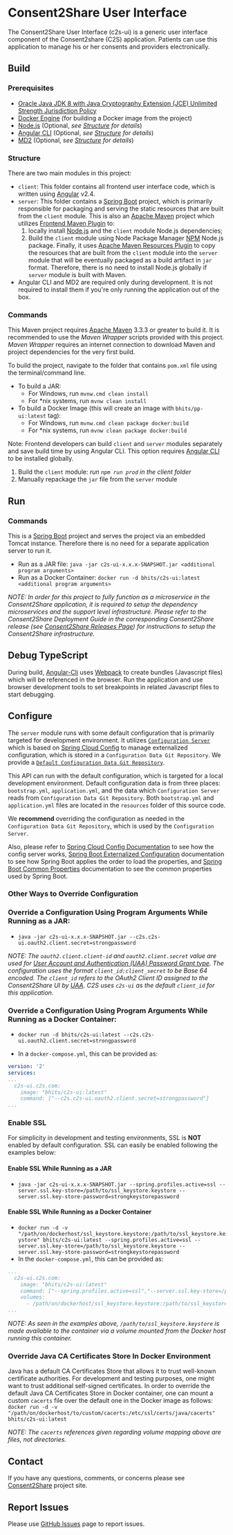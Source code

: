 # Consent2Share User Interface

The Consent2Share User Interface (c2s-ui) is a generic user interface component of the Consent2share (C2S) application. Patients can use this application to manage his or her consents and providers electronically.

## Build

### Prerequisites

+ [Oracle Java JDK 8 with Java Cryptography Extension (JCE) Unlimited Strength Jurisdiction Policy](http://www.oracle.com/technetwork/java/javase/downloads/index.html)
+ [Docker Engine](https://docs.docker.com/engine/installation/) (for building a Docker image from the project)
+ [Node.js](https://nodejs.org/en/) (Optional, *see [Structure](#structure) for details*)
+ [Angular CLI](https://github.com/angular/angular-cli) (Optional, *see [Structure](#structure) for details*)
+ [MD2](https://github.com/Promact/md2) (Optional, *see [Structure](#structure) for details*)

### Structure

There are two main modules in this project:

+ `client`: This folder contains all frontend user interface code, which is written using [Angular](https://angular.io/) v2.4.
+ `server`: This folder contains a [Spring Boot](http://projects.spring.io/spring-boot/) project, which is primarily responsible for packaging and serving the static resources that are built from the `client` module. This is also an [Apache Maven](https://maven.apache.org/) project which utilizes [Frontend Maven Plugin](https://github.com/eirslett/frontend-maven-plugin) to: 
    1. locally install [Node.js](https://nodejs.org/en/) and the `client` module Node.js dependencies; 
    2. Build the `client` module using Node Package Manager [NPM](https://www.npmjs.com/) Node.js package. Finally, it uses [Apache Maven Resources Plugin](https://maven.apache.org/plugins/maven-resources-plugin/) to copy the resources that are built from the `client` module into the `server` module that will be eventually packaged as a build artifact in `jar` format. Therefore, there is no need to install Node.js globally if `server` module is built with Maven.
+ Angular CLI and MD2 are required only during development. It is not required to install them if you're only running the application out of the box.
      
### Commands

This Maven project requires [Apache Maven](https://maven.apache.org/) 3.3.3 or greater to build it. It is recommended to use the *Maven Wrapper* scripts provided with this project. *Maven Wrapper* requires an internet connection to download Maven and project dependencies for the very first build.

To build the project, navigate to the folder that contains `pom.xml` file using the terminal/command line.

+ To build a JAR:
    + For Windows, run `mvnw.cmd clean install`
    + For *nix systems, run `mvnw clean install`
+ To build a Docker Image (this will create an image with `bhits/pp-ui:latest` tag):
    + For Windows, run `mvnw.cmd clean package docker:build`
    + For *nix systems, run `mvnw clean package docker:build`

Note: Frontend developers can build `client` and `server` modules separately and save build time by using Angular CLI. This option requires [Angular CLI](http://gruntjs.com/) to be installed globally.


1. Build the `client` module: *run `npm run prod` in the client folder*
2. Manually repackage the `jar` file from the `server` module 


## Run

### Commands

This is a [Spring Boot](https://projects.spring.io/spring-boot/) project and serves the project via an embedded Tomcat instance. Therefore there is no need for a separate application server to run it.

+ Run as a JAR file: `java -jar c2s-ui-x.x.x-SNAPSHOT.jar <additional program arguments>`
+ Run as a Docker Container: `docker run -d bhits/c2s-ui:latest <additional program arguments>`

*NOTE: In order for this project to fully function as a microservice in the Consent2Share application, it is required to setup the dependency microservices and the support level infrastructure. Please refer to the Consent2Share Deployment Guide in the corresponding Consent2Share release (see [Consent2Share Releases Page](https://github.com/bhits/consent2share/releases)) for instructions to setup the Consent2Share infrastructure.*

## Debug TypeScript


During build, [Angular-Cli](https://github.com/angular/angular-cli) uses [Webpack](https://webpack.github.io/) to create bundles (Javascript files) which will be referenced in the browser.
Run the application and use browser development tools to set breakpoints in related Javascript files to start debugging.
 
## Configure

The `server` module runs with some default configuration that is primarily targeted for development environment. It utilizes [`Configuration Server`](https://github.com/bhits/config-server) which is based on [Spring Cloud Config](https://github.com/spring-cloud/spring-cloud-config) to manage externalized configuration, which is stored in a `Configuration Data Git Repository`. We provide a [`Default Configuration Data Git Repository`]( https://github.com/bhits/c2s-config-data).

This API can run with the default configuration, which is targeted for a local development environment. Default configuration data is from three places: `bootstrap.yml`, `application.yml`, and the data which `Configuration Server` reads from `Configuration Data Git Repository`. Both `bootstrap.yml` and `application.yml` files are located in the `resources` folder of this source code.

We **recommend** overriding the configuration as needed in the `Configuration Data Git Repository`, which is used by the `Configuration Server`.

Also, please refer to [Spring Cloud Config Documentation](https://cloud.spring.io/spring-cloud-config/spring-cloud-config.html) to see how the config server works, [Spring Boot Externalized Configuration](http://docs.spring.io/spring-boot/docs/current/reference/html/boot-features-external-config.html) documentation to see how Spring Boot applies the order to load the properties, and [Spring Boot Common Properties](http://docs.spring.io/spring-boot/docs/current/reference/html/common-application-properties.html) documentation to see the common properties used by Spring Boot.

### Other Ways to Override Configuration

### Override a Configuration Using Program Arguments While Running as a JAR:

+ `java -jar c2s-ui-x.x.x-SNAPSHOT.jar --c2s.c2s-ui.oauth2.client.secret=strongpassword`

*NOTE: The `oauth2.client.client-id` and `oauth2.client.secret` value are used for [User Account and Authentication (UAA) Password Grant type](http://docs.cloudfoundry.org/api/uaa/#password-grant). The configuration uses the format `client_id:client_secret` to be Base 64 encoded. The `client_id` refers to the OAuth2 Client ID assigned to the Consent2Share UI by [UAA](https://docs.cloudfoundry.org/concepts/architecture/uaa.html). C2S uses `c2s-ui` as the default `client_id` for this application.*

### Override a Configuration Using Program Arguments While Running as a Docker Container:

+ `docker run -d bhits/c2s-ui:latest --c2s.c2s-ui.oauth2.client.secret=strongpassword`

+ In a `docker-compose.yml`, this can be provided as:
```yml
version: '2'
services:
...
  c2s-ui.c2s.com:
    image: "bhits/c2s-ui:latest"
    command: ["--c2s.c2s-ui.oauth2.client.secret=strongpassword"]
...
```

### Enable SSL

For simplicity in development and testing environments, SSL is **NOT** enabled by default configuration. SSL can easily be enabled following the examples below:

#### Enable SSL While Running as a JAR

+ `java -jar c2s-ui-x.x.x-SNAPSHOT.jar --spring.profiles.active=ssl --server.ssl.key-store=/path/to/ssl_keystore.keystore --server.ssl.key-store-password=strongkeystorepassword`

#### Enable SSL While Running as a Docker Container

+ `docker run -d -v "/path/on/dockerhost/ssl_keystore.keystore:/path/to/ssl_keystore.keystore" bhits/c2s-ui:latest --spring.profiles.active=ssl --server.ssl.key-store=/path/to/ssl_keystore.keystore --server.ssl.key-store-password=strongkeystorepassword`
+ In the `docker-compose.yml`, this can be provided as:
```yml
...
  c2s-ui.c2s.com:
    image: "bhits/c2s-ui:latest"
    command: ["--spring.profiles.active=ssl","--server.ssl.key-store=/path/to/ssl_keystore.keystore", "--server.ssl.key-store-password=strongkeystorepassword"]
    volumes:
      - /path/on/dockerhost/ssl_keystore.keystore:/path/to/ssl_keystore.keystore
...
```

*NOTE: As seen in the examples above, `/path/to/ssl_keystore.keystore` is made available to the container via a volume mounted from the Docker host running this container.*

### Override Java CA Certificates Store In Docker Environment

Java has a default CA Certificates Store that allows it to trust well-known certificate authorities. For development and testing purposes, one might want to trust additional self-signed certificates. In order to override the default Java CA Certificates Store in Docker container, one can mount a custom `cacerts` file over the default one in the Docker image as follows: `docker run -d -v "/path/on/dockerhost/to/custom/cacerts:/etc/ssl/certs/java/cacerts" bhits/c2s-ui:latest`

*NOTE: The `cacerts` references given regarding volume mapping above are files, not directories.*

[//]: # (## API Documentation)

[//]: # (## Notes)

[//]: # (## Contribute)

## Contact
If you have any questions, comments, or concerns please see [Consent2Share](https://bhits.github.io/consent2share/) project site.

## Report Issues
Please use [GitHub Issues](https://github.com/bhits/c2s-ui/issues) page to report issues.

[//]: # (License)
